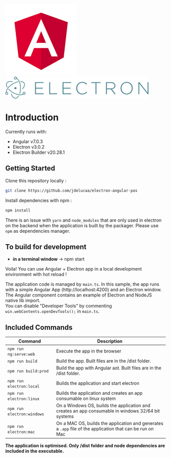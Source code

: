 [![Angular Logo](./logo-angular.jpg)](https://angular.io/) [![Electron Logo](./logo-electron.jpg)](https://electron.atom.io/)

# Introduction

Currently runs with:

- Angular v7.0.3
- Electron v3.0.2
- Electron Builder v20.28.1

## Getting Started

Clone this repository locally :

``` bash
git clone https://github.com/jdelucaa/electron-angular-pos
```

Install dependencies with npm :

``` bash
npm install
```

There is an issue with `yarn` and `node_modules` that are only used in electron on the backend when the application is built by the packager. Please use `npm` as dependencies manager.

## To build for development

- **in a terminal window** -> npm start  

Voila! You can use Angular + Electron app in a local development environment with hot reload !

The application code is managed by `main.ts`. In this sample, the app runs with a simple Angular App (http://localhost:4200) and an Electron window.  
The Angular component contains an example of Electron and NodeJS native lib import.  
You can disable "Developer Tools" by commenting `win.webContents.openDevTools();` in `main.ts`.

## Included Commands

|Command|Description|
|--|--|
|`npm run ng:serve:web`| Execute the app in the browser | <-- not working because of the use of node's fs to read data files.
|`npm run build`| Build the app. Built files are in the /dist folder. |
|`npm run build:prod`| Build the app with Angular aot. Built files are in the /dist folder. |
|`npm run electron:local`| Builds the application and start electron
|`npm run electron:linux`| Builds the application and creates an app consumable on linux system |
|`npm run electron:windows`| On a Windows OS, builds the application and creates an app consumable in windows 32/64 bit systems |
|`npm run electron:mac`|  On a MAC OS, builds the application and generates a `.app` file of the application that can be run on Mac |

**The application is optimised. Only /dist folder and node dependencies are included in the executable.**